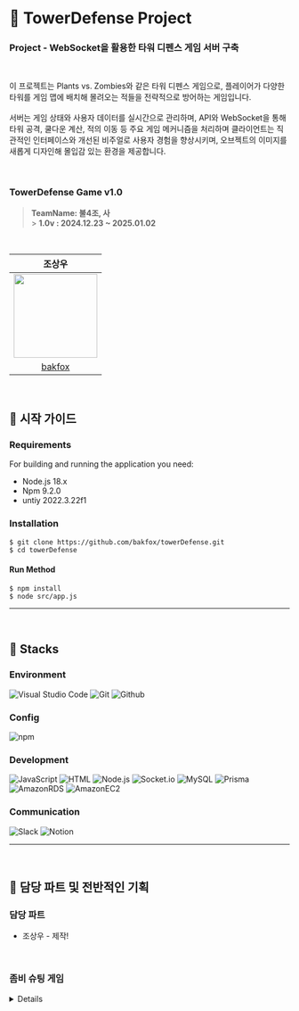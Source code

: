 # 🏰 TowerDefense Project

<h3>Project - WebSocket을 활용한 타워 디펜스 게임 서버 구축 </h3>

</br>

이 프로젝트는 Plants vs. Zombies와 같은 타워 디펜스 게임으로, 플레이어가 다양한 타워를 게임 맵에 배치해 몰려오는 적들을 전략적으로 방어하는 게임입니다.<br><br>
서버는 게임 상태와 사용자 데이터를 실시간으로 관리하며, API와 WebSocket을 통해 타워 공격, 쿨다운 계산, 적의 이동 등 주요 게임 메커니즘을 처리하며
클라이언트는 직관적인 인터페이스와 개선된 비주얼로 사용자 경험을 향상시키며, 오브젝트의 이미지를 새롭게 디자인해 몰입감 있는 환경을 제공합니다.<br>

</br>

### TowerDefense Game v1.0

> **TeamName: 불4조, 사**<br> > **1.0v : 2024.12.23 ~ 2025.01.02**</br>

<br>

|                                                   조상우                                                    |
| :---------------------------------------------------------------------------------------------------------: |
| <image width="150px" src="https://github.com/user-attachments/assets/3b1aab86-19e0-4543-a753-dea39b233ca6"> |
|                                     [bakfox](https://github.com/bakfox)                                     |

<br/>

## 📕 시작 가이드

###

<h3>Requirements</h3>
For building and running the application you need:
 
 - Node.js 18.x
 - Npm 9.2.0
 - untiy 2022.3.22f1
 
<h3>Installation</h3>

```
$ git clone https://github.com/bakfox/towerDefense.git
$ cd towerDefense
```

#### Run Method

```
$ npm install
$ node src/app.js
```

---

<br>

## 📖 Stacks

### Environment

![Visual Studio Code](https://img.shields.io/badge/Visual%20Studio%20Code-007ACC?style=for-the-badge&logo=Visual%20Studio%20Code&logoColor=white)
![Git](https://img.shields.io/badge/Git-F05032?style=for-the-badge&logo=Git&logoColor=white)
![Github](https://img.shields.io/badge/GitHub-181717?style=for-the-badge&logo=GitHub&logoColor=white)

### Config

![npm](https://img.shields.io/badge/npm-CB3837?style=for-the-badge&logo=npm&logoColor=white)

### Development

![JavaScript](https://img.shields.io/badge/JavaScript-F7DF1E?style=for-the-badge&logo=Javascript&logoColor=white)
![HTML](https://img.shields.io/badge/HTML-E34F26?style=for-the-badge&logo=HTML&logoColor=white)
![Node.js](https://img.shields.io/badge/Node.js-339933?style=for-the-badge&logo=Node.js&logoColor=white)
![Socket.io](https://img.shields.io/badge/Socket.io-010101?style=for-the-badge&logo=Socket.io&logoColor=white)
![MySQL](https://img.shields.io/badge/MySQL-4479A1?style=for-the-badge&logo=MySQL&logoColor=white)
![Prisma](https://img.shields.io/badge/Prisma-2D3748?style=for-the-badge&logo=Prisma&logoColor=white)
![AmazonRDS](https://img.shields.io/badge/AmazonRDS-527FFF?style=for-the-badge&logo=AmazonRDS&logoColor=white)
![AmazonEC2](https://img.shields.io/badge/AmazonEC2-FF9900?style=for-the-badge&logo=AmazonEC2&logoColor=white)

### Communication

![Slack](https://img.shields.io/badge/Slack-4A154B?style=for-the-badge&logo=Slack&logoColor=white)
![Notion](https://img.shields.io/badge/Notion-000000?style=for-the-badge&logo=Notion&logoColor=white)

---

</br>

## 📙 담당 파트 및 전반적인 기획

### 담당 파트

- 조상우 - 제작!

<br>

<h3>좀비 슈팅 게임</h3>
<details>
## 인 게임

### 서버 기능

1. 클라에 요청에 따라

### 클라이언트 기능

1. 이동
   - 서버에서 보내주는 데이터의 위치로 이동한다! ( 보간 적용! )
2. 공격
   - 클릭시 서버에 요청을 보내서 총알의 위치를 받아온다 ( 보간 적용! )
3. 이모티콘
   - T를 누르고 원하는 이모티콘 쪽으로 가서 클릭하면 그 이모티콘을 사용하고 모두에게 보여줄 수 있다!

### 가장 힘들었던 부분.

```jsx
const FPS = 60;
const interval = 1000 / FPS;

//이거 호출해서 루프 시작
function logicLoop() {
	const start = Date.now();
	if (!isRunning) {
		console.log("Logic loop stopped.");
		return; // 루프를 종료
	}
	console.log("Logic executed at:", start);
	// 여기에 실행할 로직 작성

	const elapsed = Date.now() - start;
	setTimeout(() => process.nextTick(logicLoop), Math.max(0, interval - elapsed));
}

logicLoop(); // 루프 시작

// 실행시 루프 종료
const endLoop = () => {
	console.log("Stopping loop...");
	isRunning = false; // 루프 종료 신호
};
```

</br>

<br>

## 🖥️ 와이어 프레임

| 게임 구조 |
| :-------: |

![image](https://github.com/user-attachments/assets/f94fc582-7797-4a48-81af-fc4fbaf80e79)
![image](https://github.com/user-attachments/assets/ac3d3f5e-3241-43ad-9edb-d8f3ee73accd)

## 🕹️ 게임 화면

| 시작 화면 |
| :-------: |

![image](https://github.com/user-attachments/assets/1efa337c-3b08-4b6f-b0eb-afb1cbf19651)

---
